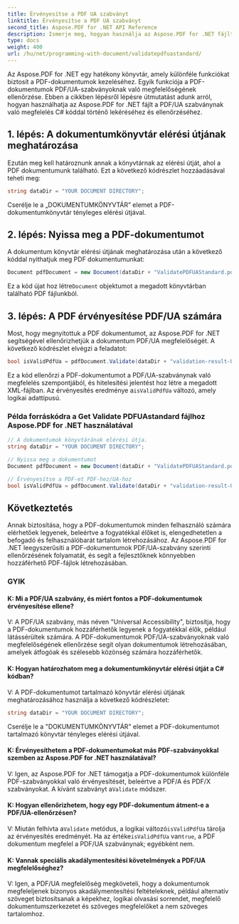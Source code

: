 ```yaml
---
title: Érvényesítse a PDF UA szabványt
linktitle: Érvényesítse a PDF UA szabványt
second_title: Aspose.PDF for .NET API Reference
description: Ismerje meg, hogyan használja az Aspose.PDF for .NET fájlt a PDF/UA szabvány C# kóddal történő érvényesítéséhez. Lépésről lépésre útmutató.
type: docs
weight: 400
url: /hu/net/programming-with-document/validatepdfuastandard/
---
```

Az Aspose.PDF for .NET egy hatékony könyvtár, amely különféle funkciókat biztosít a PDF-dokumentumok kezeléséhez. Egyik funkciója a PDF-dokumentumok PDF/UA-szabványoknak való megfelelőségének ellenőrzése. Ebben a cikkben lépésről lépésre útmutatást adunk arról, hogyan használhatja az Aspose.PDF for .NET fájlt a PDF/UA szabványnak való megfelelés C# kóddal történő lekéréséhez és ellenőrzéséhez.

## 1. lépés: A dokumentumkönyvtár elérési útjának meghatározása

Ezután meg kell határoznunk annak a könyvtárnak az elérési útját, ahol a PDF dokumentumunk található. Ezt a következő kódrészlet hozzáadásával teheti meg:

```csharp
string dataDir = "YOUR DOCUMENT DIRECTORY";
```

Cserélje le a „DOKUMENTUMKÖNYVTÁR” elemet a PDF-dokumentumkönyvtár tényleges elérési útjával.

## 2. lépés: Nyissa meg a PDF-dokumentumot

A dokumentum könyvtár elérési útjának meghatározása után a következő kóddal nyithatjuk meg PDF dokumentumunkat:

```csharp
Document pdfDocument = new Document(dataDir + "ValidatePDFUAStandard.pdf");
```

 Ez a kód újat hoz létre`Document` objektumot a megadott könyvtárban található PDF fájlunkból.

## 3. lépés: A PDF érvényesítése PDF/UA számára

Most, hogy megnyitottuk a PDF dokumentumot, az Aspose.PDF for .NET segítségével ellenőrizhetjük a dokumentum PDF/UA megfelelőségét. A következő kódrészlet elvégzi a feladatot:

```csharp
bool isValidPdfUa = pdfDocument.Validate(dataDir + "validation-result-UA.xml", PdfFormat.PDF_UA_1);
```

 Ez a kód ellenőrzi a PDF-dokumentumot a PDF/UA-szabványnak való megfelelés szempontjából, és hitelesítési jelentést hoz létre a megadott XML-fájlban. Az érvényesítés eredménye a`isValidPdfUa` változó, amely logikai adattípusú.

### Példa forráskódra a Get Validate PDFUAstandard fájlhoz Aspose.PDF for .NET használatával

```csharp
// A dokumentumok könyvtárának elérési útja.
string dataDir = "YOUR DOCUMENT DIRECTORY";

// Nyissa meg a dokumentumot
Document pdfDocument = new Document(dataDir + "ValidatePDFUAStandard.pdf");

// Érvényesítse a PDF-et PDF-hez/UA-hoz
bool isValidPdfUa = pdfDocument.Validate(dataDir + "validation-result-UA.xml", PdfFormat.PDF_UA_1); 
```

## Következtetés

Annak biztosítása, hogy a PDF-dokumentumok minden felhasználó számára elérhetőek legyenek, beleértve a fogyatékkal élőket is, elengedhetetlen a befogadó és felhasználóbarát tartalom létrehozásához. Az Aspose.PDF for .NET leegyszerűsíti a PDF-dokumentumok PDF/UA-szabvány szerinti ellenőrzésének folyamatát, és segít a fejlesztőknek könnyebben hozzáférhető PDF-fájlok létrehozásában.

### GYIK

#### K: Mi a PDF/UA szabvány, és miért fontos a PDF-dokumentumok érvényesítése ellene?

V: A PDF/UA szabvány, más néven "Universal Accessibility", biztosítja, hogy a PDF-dokumentumok hozzáférhetők legyenek a fogyatékkal élők, például látássérültek számára. A PDF-dokumentumok PDF/UA-szabványoknak való megfelelőségének ellenőrzése segít olyan dokumentumok létrehozásában, amelyek átfogóak és szélesebb közönség számára hozzáférhetők.

#### K: Hogyan határozhatom meg a dokumentumkönyvtár elérési útját a C# kódban?

V: A PDF-dokumentumot tartalmazó könyvtár elérési útjának meghatározásához használja a következő kódrészletet:

```csharp
string dataDir = "YOUR DOCUMENT DIRECTORY";
```

Cserélje le a "DOKUMENTUMKÖNYVTÁR" elemet a PDF-dokumentumot tartalmazó könyvtár tényleges elérési útjával.

#### K: Érvényesíthetem a PDF-dokumentumokat más PDF-szabványokkal szemben az Aspose.PDF for .NET használatával?

 V: Igen, az Aspose.PDF for .NET támogatja a PDF-dokumentumok különféle PDF-szabványokkal való érvényesítését, beleértve a PDF/A és PDF/X szabványokat. A kívánt szabványt a`Validate` módszer.

#### K: Hogyan ellenőrizhetem, hogy egy PDF-dokumentum átment-e a PDF/UA-ellenőrzésen?

 V: Miután felhívta a`Validate` metódus, a logikai változó`isValidPdfUa` tárolja az érvényesítés eredményét. Ha az értéke`isValidPdfUa` van`true`, a PDF dokumentum megfelel a PDF/UA szabványnak; egyébként nem.

#### K: Vannak speciális akadálymentesítési követelmények a PDF/UA megfelelőséghez?

V: Igen, a PDF/UA megfelelőség megköveteli, hogy a dokumentumok megfeleljenek bizonyos akadálymentesítési feltételeknek, például alternatív szöveget biztosítsanak a képekhez, logikai olvasási sorrendet, megfelelő dokumentumszerkezetet és szöveges megfelelőket a nem szöveges tartalomhoz.